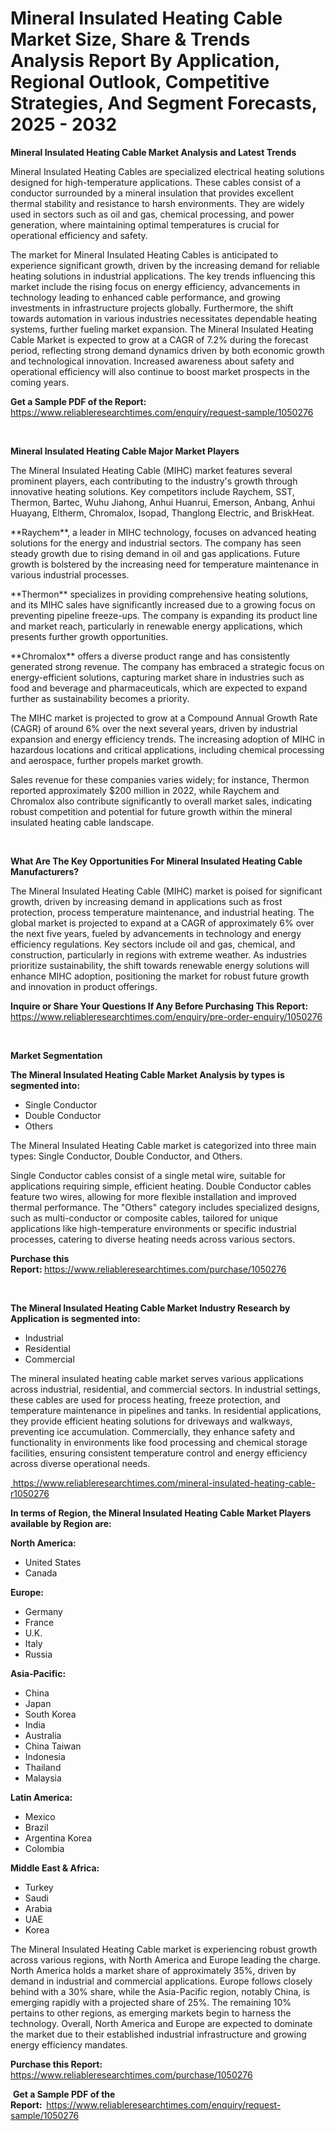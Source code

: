 <p><h1>Mineral Insulated Heating Cable Market Size, Share & Trends Analysis Report By Application, Regional Outlook, Competitive Strategies, And Segment Forecasts, 2025 - 2032</h1></p><p><strong>Mineral Insulated Heating Cable Market Analysis and Latest Trends</strong></p>
<p><p>Mineral Insulated Heating Cables are specialized electrical heating solutions designed for high-temperature applications. These cables consist of a conductor surrounded by a mineral insulation that provides excellent thermal stability and resistance to harsh environments. They are widely used in sectors such as oil and gas, chemical processing, and power generation, where maintaining optimal temperatures is crucial for operational efficiency and safety.</p><p>The market for Mineral Insulated Heating Cables is anticipated to experience significant growth, driven by the increasing demand for reliable heating solutions in industrial applications. The key trends influencing this market include the rising focus on energy efficiency, advancements in technology leading to enhanced cable performance, and growing investments in infrastructure projects globally. Furthermore, the shift towards automation in various industries necessitates dependable heating systems, further fueling market expansion. The Mineral Insulated Heating Cable Market is expected to grow at a CAGR of 7.2% during the forecast period, reflecting strong demand dynamics driven by both economic growth and technological innovation. Increased awareness about safety and operational efficiency will also continue to boost market prospects in the coming years.</p></p>
<p><strong>Get a Sample PDF of the Report:&nbsp;</strong> <a href="https://www.reliableresearchtimes.com/enquiry/request-sample/1050276?utm_campaign=3081&utm_medium=2&utm_source=Github&utm_content=ia&utm_term=15042025&utm_id=mineral-insulated-heating-cable">https://www.reliableresearchtimes.com/enquiry/request-sample/1050276</a></p>
<p>&nbsp;</p>
<p><strong>Mineral Insulated Heating Cable Major Market Players</strong></p>
<p><p>The Mineral Insulated Heating Cable (MIHC) market features several prominent players, each contributing to the industry's growth through innovative heating solutions. Key competitors include Raychem, SST, Thermon, Bartec, Wuhu Jiahong, Anhui Huanrui, Emerson, Anbang, Anhui Huayang, Eltherm, Chromalox, Isopad, Thanglong Electric, and BriskHeat.</p><p>**Raychem**, a leader in MIHC technology, focuses on advanced heating solutions for the energy and industrial sectors. The company has seen steady growth due to rising demand in oil and gas applications. Future growth is bolstered by the increasing need for temperature maintenance in various industrial processes.</p><p>**Thermon** specializes in providing comprehensive heating solutions, and its MIHC sales have significantly increased due to a growing focus on preventing pipeline freeze-ups. The company is expanding its product line and market reach, particularly in renewable energy applications, which presents further growth opportunities.</p><p>**Chromalox** offers a diverse product range and has consistently generated strong revenue. The company has embraced a strategic focus on energy-efficient solutions, capturing market share in industries such as food and beverage and pharmaceuticals, which are expected to expand further as sustainability becomes a priority.</p><p>The MIHC market is projected to grow at a Compound Annual Growth Rate (CAGR) of around 6% over the next several years, driven by industrial expansion and energy efficiency trends. The increasing adoption of MIHC in hazardous locations and critical applications, including chemical processing and aerospace, further propels market growth.</p><p>Sales revenue for these companies varies widely; for instance, Thermon reported approximately $200 million in 2022, while Raychem and Chromalox also contribute significantly to overall market sales, indicating robust competition and potential for future growth within the mineral insulated heating cable landscape.</p></p>
<p>&nbsp;</p>
<p><strong>What Are The Key Opportunities For Mineral Insulated Heating Cable Manufacturers?</strong></p>
<p><p>The Mineral Insulated Heating Cable (MIHC) market is poised for significant growth, driven by increasing demand in applications such as frost protection, process temperature maintenance, and industrial heating. The global market is projected to expand at a CAGR of approximately 6% over the next five years, fueled by advancements in technology and energy efficiency regulations. Key sectors include oil and gas, chemical, and construction, particularly in regions with extreme weather. As industries prioritize sustainability, the shift towards renewable energy solutions will enhance MIHC adoption, positioning the market for robust future growth and innovation in product offerings.</p></p>
<p><strong>Inquire or Share Your Questions If Any Before Purchasing This Report:</strong> <a href="https://www.reliableresearchtimes.com/enquiry/pre-order-enquiry/1050276?utm_campaign=3081&utm_medium=2&utm_source=Github&utm_content=ia&utm_term=15042025&utm_id=mineral-insulated-heating-cable">https://www.reliableresearchtimes.com/enquiry/pre-order-enquiry/1050276</a></p>
<p>&nbsp;</p>
<p><strong>Market Segmentation</strong></p>
<p><strong>The Mineral Insulated Heating Cable Market Analysis by types is segmented into:</strong></p>
<p><ul><li>Single Conductor</li><li>Double Conductor</li><li>Others</li></ul></p>
<p><p>The Mineral Insulated Heating Cable market is categorized into three main types: Single Conductor, Double Conductor, and Others. </p><p>Single Conductor cables consist of a single metal wire, suitable for applications requiring simple, efficient heating. Double Conductor cables feature two wires, allowing for more flexible installation and improved thermal performance. The "Others" category includes specialized designs, such as multi-conductor or composite cables, tailored for unique applications like high-temperature environments or specific industrial processes, catering to diverse heating needs across various sectors.</p></p>
<p><strong>Purchase this Report:&nbsp;</strong><a href="https://www.reliableresearchtimes.com/purchase/1050276?utm_campaign=3081&utm_medium=2&utm_source=Github&utm_content=ia&utm_term=15042025&utm_id=mineral-insulated-heating-cable">https://www.reliableresearchtimes.com/purchase/1050276</a></p>
<p>&nbsp;</p>
<p><strong>The Mineral Insulated Heating Cable Market Industry Research by Application is segmented into:</strong></p>
<p><ul><li>Industrial</li><li>Residential</li><li>Commercial</li></ul></p>
<p><p>The mineral insulated heating cable market serves various applications across industrial, residential, and commercial sectors. In industrial settings, these cables are used for process heating, freeze protection, and temperature maintenance in pipelines and tanks. In residential applications, they provide efficient heating solutions for driveways and walkways, preventing ice accumulation. Commercially, they enhance safety and functionality in environments like food processing and chemical storage facilities, ensuring consistent temperature control and energy efficiency across diverse operational needs.</p></p>
<p><a href="https://www.reliableresearchtimes.com/mineral-insulated-heating-cable-r1050276?utm_campaign=3081&utm_medium=2&utm_source=Github&utm_content=ia&utm_term=15042025&utm_id=mineral-insulated-heating-cable">&nbsp;https://www.reliableresearchtimes.com/mineral-insulated-heating-cable-r1050276</a></p>
<p><strong>In terms of Region, the Mineral Insulated Heating Cable Market Players available by Region are:</strong></p>
<p>
    <p> <strong> North America: </strong>
        <ul>
            <li>United States</li>
            <li>Canada</li>
        </ul>
        </p> 
    <p> <strong> Europe: </strong>
        <ul>
            <li>Germany</li>
            <li>France</li>
            <li>U.K.</li>
            <li>Italy</li>
            <li>Russia</li>
        </ul>
        </p> 
    <p> <strong> Asia-Pacific: </strong>
        <ul>
            <li>China</li>
            <li>Japan</li>
            <li>South Korea</li>
            <li>India</li>
            <li>Australia</li>
            <li>China Taiwan</li>
            <li>Indonesia</li>
            <li>Thailand</li>
            <li>Malaysia</li>
        </ul>
        </p> 
    <p> <strong> Latin America: </strong>
        <ul>
            <li>Mexico</li>
            <li>Brazil</li>
            <li>Argentina Korea</li>
            <li>Colombia</li>
        </ul>
        </p> 
    <p> <strong> Middle East & Africa: </strong>
        <ul>
            <li>Turkey</li>
            <li>Saudi</li>
            <li>Arabia</li>
            <li>UAE</li>
            <li>Korea</li>
        </ul>
    </p>
    </p>
<p><p>The Mineral Insulated Heating Cable market is experiencing robust growth across various regions, with North America and Europe leading the charge. North America holds a market share of approximately 35%, driven by demand in industrial and commercial applications. Europe follows closely behind with a 30% share, while the Asia-Pacific region, notably China, is emerging rapidly with a projected share of 25%. The remaining 10% pertains to other regions, as emerging markets begin to harness the technology. Overall, North America and Europe are expected to dominate the market due to their established industrial infrastructure and growing energy efficiency mandates.</p></p>
<p><strong>Purchase this Report: </strong><a href="https://www.reliableresearchtimes.com/purchase/1050276?utm_campaign=3081&utm_medium=2&utm_source=Github&utm_content=ia&utm_term=15042025&utm_id=mineral-insulated-heating-cable">https://www.reliableresearchtimes.com/purchase/1050276</a></p>
<p>&nbsp;<strong>Get a Sample PDF of the Report:&nbsp;&nbsp;</strong><a href="https://www.reliableresearchtimes.com/enquiry/request-sample/1050276?utm_campaign=3081&utm_medium=2&utm_source=Github&utm_content=ia&utm_term=15042025&utm_id=mineral-insulated-heating-cable">https://www.reliableresearchtimes.com/enquiry/request-sample/1050276</a></p>
<p><strong></strong></p>
<p><p></p><p></p><p></p></p>